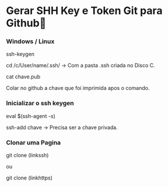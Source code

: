 # Gerar  SHH Key e Token Git para Github:key:

### Windows / Linux

ssh-keygen

cd /c/User/name/.ssh/ -> Com a pasta .ssh criada no Disco C.

cat chave.pub

Colar no github a chave que foi imprimida apos o comando.

###  Inicializar o ssh keygen

eval $(ssh-agent -s)

ssh-add chave -> Precisa ser a chave privada.

###  Clonar uma Pagina

git clone (linkssh) 

ou

git clone (linkhttps)
